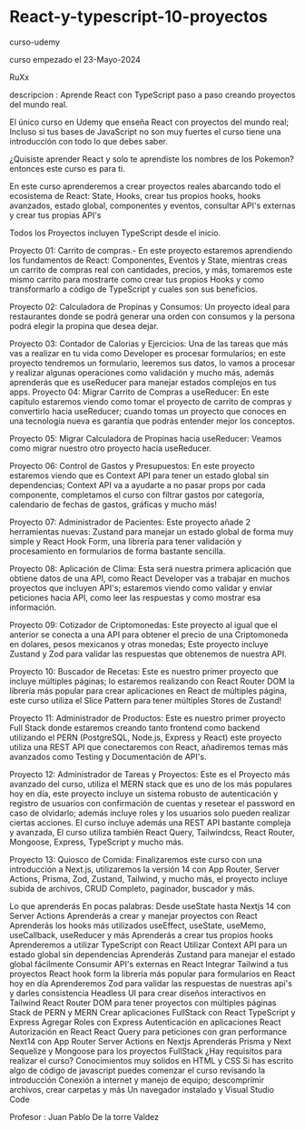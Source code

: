# React-y-typescript-10-proyectos

curso-udemy

curso empezado el 23-Mayo-2024

RuXx

descripcion : 
Aprende React con TypeScript paso a paso creando proyectos del mundo real.

El único curso en Udemy que enseña React con proyectos del mundo real; Incluso si tus bases de JavaScript no son muy fuertes el curso tiene una introducción con todo lo que debes saber.

¿Quisiste aprender React y solo te aprendiste los nombres de los Pokemon? entonces este curso es para ti.

En este curso aprenderemos a crear proyectos reales abarcando todo el ecosistema de React: State, Hooks, crear tus propios hooks, hooks avanzados, estado global, componentes y eventos, consultar API's externas y crear tus propias API's

Todos los Proyectos incluyen TypeScript desde el inicio.

Proyecto 01: Carrito de compras.- En este proyecto estaremos aprendiendo los fundamentos de React: Componentes, Eventos y State, mientras creas un carrito de compras real con cantidades, precios, y más, tomaremos este mismo carrito para mostrarte como crear tus propios Hooks y como transformarlo a código de TypeScript y cuales son sus beneficios.

Proyecto 02: Calculadora de Propinas y Consumos: Un proyecto ideal para restaurantes donde se podrá generar una orden con consumos y la persona podrá elegir la propina que desea dejar.

Proyecto 03: Contador de Calorias y Ejercicios: Una de las tareas que más vas a realizar en tu vida como Developer es procesar formularios; en este proyecto tendremos un formulario, leeremos sus datos, lo vamos a procesar y realizar algunas operaciones como validación y mucho más, además aprenderás que es useReducer para manejar estados complejos en tus apps.
Proyecto 04: Migrar Carrito de Compras a useReducer: En este capítulo estaremos viendo como tomar el proyecto de carrito de compras y convertirlo hacia useReducer; cuando tomas un proyecto que conoces en una tecnología nueva es garantía que podrás entender mejor los conceptos.

Proyecto 05: Migrar Calculadora de Propinas hacia useReducer: Veamos como migrar nuestro otro proyecto hacia useReducer.

Proyecto 06: Control de Gastos y Presupuestos: En este proyecto estaremos viendo que es Context API para tener un estado global sin dependencias; Context API va a ayudarte a no pasar props por cada componente, completamos el curso con filtrar gastos por categoría, calendario de fechas de gastos, gráficas y mucho más!

Proyecto 07: Administrador de Pacientes: Este proyecto añade 2 herramientas nuevas: Zustand para manejar un estado global de forma muy simple y React Hook Form, una librería para tener validación y procesamiento en formularios de forma bastante sencilla.

Proyecto 08: Aplicación de Clima: Esta será nuestra primera aplicación que obtiene datos de una API, como React Developer vas a trabajar en muchos proyectos que incluyen API's; estaremos viendo como validar y enviar peticiones hacia API, como leer las respuestas y como mostrar esa información.

Proyecto 09: Cotizador de Criptomonedas: Este proyecto al igual que el anterior se conecta a una API para obtener el precio de una Criptomoneda en dolares, pesos mexicanos y otras monedas; Este proyecto incluye Zustand y Zod para validar las respuestas que obtenemos de nuestra API.

Proyecto 10: Buscador de Recetas: Este es nuestro primer proyecto que incluye múltiples páginas; lo estaremos realizando con React Router DOM la librería más popular para crear aplicaciones en React de múltiples página, este curso utiliza el Slice Pattern para tener múltiples Stores de Zustand!

Proyecto 11: Administrador de Productos: Este es nuestro primer proyecto Full Stack donde estaremos creando tanto frontend como backend utilizando el PERN (PostgreSQL, Node.js, Express y React) este proyecto utiliza una REST API que conectaremos con React, añadiremos temas más avanzados como Testing y Documentación de API's.

Proyecto 12: Administrador de Tareas y Proyectos:  Este es el Proyecto más avanzado del curso, utiliza el MERN stack que es uno de los más populares hoy en día, este proyecto incluye un sistema robusto de autenticación y registro de usuarios con confirmación de cuentas y resetear el password en caso de olvidarlo; además incluye roles y los usuarios solo pueden realizar ciertas acciones. El curso incluye además una REST API bastante compleja y avanzada, El curso utiliza también React Query, Tailwindcss, React Router, Mongoose, Express, TypeScript y mucho más.

Proyecto 13: Quiosco de Comida: Finalizaremos este curso con una introducción a Next.js, utilizaremos la versión 14 con App Router, Server Actions, Prisma, Zod, Zustand, Tailwind, y mucho más, el proyecto incluye subida de archivos, CRUD Completo, paginador, buscador y más.

Lo que aprenderás
En pocas palabras: Desde useState hasta Nextjs 14 con Server Actions
Aprenderás a crear y manejar proyectos con React
Aprenderás los hooks más utilizados useEffect, useState, useMemo, useCallback, useReducer y más
Aprenderás a crear tus propios hooks
Aprenderemos a utilizar TypeScript con React
Utilizar Context API para un estado global sin dependencias
Aprenderás Zustand para manejar el estado global fácilmente
Consumir API's externas en React
Integrar Tailwind a tus proyectos
React hook form la librería más popular para formularios en React hoy en día
Aprenderemos Zod para validar las respuestas de nuestras api's y darles consistencia
Headless UI para crear diseños interactivos en Tailwind
React Router DOM para tener proyectos con múltiples páginas
Stack de PERN y MERN
Crear aplicaciones FullStack con React TypeScript y Express
Agregar Roles con Express
Autenticación en aplicaciones React
Autorización en React
React Query para peticiones con gran performance
Next14 con App Router
Server Actions en Nextjs
Aprenderás Prisma y Next
Sequelize y Mongoose para los proyectos FullStack
¿Hay requisitos para realizar el curso?
Conocimientos muy solidos en HTML y CSS
Si has escrito algo de código de javascript puedes comenzar el curso revisando la introducción
Conexión a internet y manejo de equipo; descomprimir archivos, crear carpetas y más
Un navegador instalado y Visual Studio Code


Profesor : Juan Pablo De la torre Valdez
